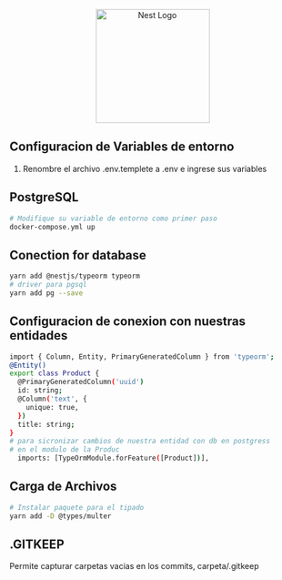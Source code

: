 <p align="center">
  <a href="http://nestjs.com/" target="blank"><img src="https://nestjs.com/img/logo-small.svg" width="200" alt="Nest Logo" /></a>
</p>

## Configuracion de Variables de entorno
1.  Renombre el archivo .env.templete a .env
e ingrese sus variables
## PostgreSQL
```bash
# Modifique su variable de entorno como primer paso
docker-compose.yml up
```
## Conection for database 
```bash
yarn add @nestjs/typeorm typeorm 
# driver para pgsql
yarn add pg --save
```

## Configuracion de conexion con nuestras entidades
```bash
import { Column, Entity, PrimaryGeneratedColumn } from 'typeorm';
@Entity()
export class Product {
  @PrimaryGeneratedColumn('uuid')
  id: string;
  @Column('text', {
    unique: true,
  })
  title: string;
}
# para sicronizar cambios de nuestra entidad con db en postgress
# en el modulo de la Produc
  imports: [TypeOrmModule.forFeature([Product])],
```
## Carga de Archivos
```bash
# Instalar paquete para el tipado
yarn add -D @types/multer
```
## .GITKEEP
Permite capturar carpetas vacias en los commits, carpeta/.gitkeep